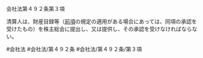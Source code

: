 会社法第４９２条第３項

清算人は、財産目録等（[前項](会社法＿＿＿＿第４９２条第２項)の規定の適用がある場合にあっては、同項の承認を受けたもの）を株主総会に提出し、又は提供し、その承認を受けなければならない。

#会社法
#会社法/第４９２条
#会社法/第４９２条/第３項
